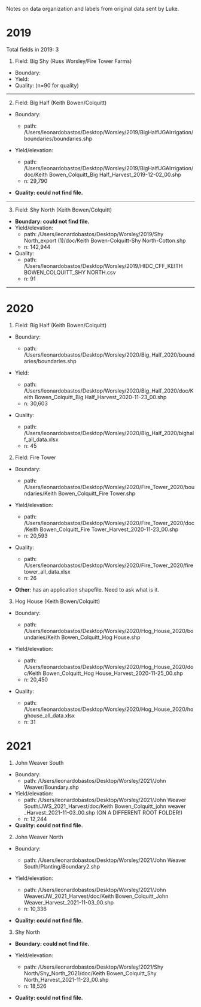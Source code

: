 Notes on data organization and labels from original data sent by Luke.  

# 2019  
Total fields in 2019: 3    

1. Field: Big Shy (Russ Worsley/Fire Tower Farms)  
  - Boundary:  
  - Yield:  
  - Quality: (n=90 for quality)  

---
        
2. Field:  Big Half (Keith Bowen/Colquitt)  
  - Boundary:
    - path: /Users/leonardobastos/Desktop/Worsley/2019/BigHalfUGAIrrigation/boundaries/boundaries.shp  
    
  - Yield/elevation: 
    - path: /Users/leonardobastos/Desktop/Worsley/2019/BigHalfUGAIrrigation/doc/Keith Bowen_Colquitt_Big Half_Harvest_2019-12-02_00.shp  
    - n: 29,790  
    
  - **Quality: could not find file.**  

---

3. Field: Shy North (Keith Bowen/Colquitt)  
  - **Boundary: could not find file.** 
  - Yield/elevation:  
    - path: /Users/leonardobastos/Desktop/Worsley/2019/Shy North_export (1)/doc/Keith Bowen-Colquitt-Shy North-Cotton.shp  
    - n: 142,944
  - Quality:  
    - path: /Users/leonardobastos/Desktop/Worsley/2019/HIDC_CFF_KEITH BOWEN_COLQUITT_SHY NORTH.csv  
    - n: 91  

---

# 2020  

1. Field: Big Half (Keith Bowen/Colquitt)   
  - Boundary:  
    - path: /Users/leonardobastos/Desktop/Worsley/2020/Big_Half_2020/boundaries/boundaries.shp  
    
  - Yield:  
    - path: /Users/leonardobastos/Desktop/Worsley/2020/Big_Half_2020/doc/Keith Bowen_Colquitt_Big Half_Harvest_2020-11-23_00.shp  
    - n: 30,603  
    
  - Quality:  
    - path: /Users/leonardobastos/Desktop/Worsley/2020/Big_Half_2020/bighalf_all_data.xlsx  
    - n: 45  

2. Field: Fire Tower  
  - Boundary:  
    - path: /Users/leonardobastos/Desktop/Worsley/2020/Fire_Tower_2020/boundaries/Keith Bowen_Colquitt_Fire Tower.shp  
    
  - Yield/elevation:  
    - path: /Users/leonardobastos/Desktop/Worsley/2020/Fire_Tower_2020/doc/Keith Bowen_Colquitt_Fire Tower_Harvest_2020-11-23_00.shp  
    - n: 20,593  
    
  - Quality:  
    - path: /Users/leonardobastos/Desktop/Worsley/2020/Fire_Tower_2020/firetower_all_data.xlsx  
    - n: 26  
    
  - **Other**: has an application shapefile. Need to ask what is it.

3. Hog House (Keith Bowen/Colquitt)    
  - Boundary:  
    - path: /Users/leonardobastos/Desktop/Worsley/2020/Hog_House_2020/boundaries/Keith Bowen_Colquitt_Hog House.shp  
    
  - Yield/elevation:  
    - path: /Users/leonardobastos/Desktop/Worsley/2020/Hog_House_2020/doc/Keith Bowen_Colquitt_Hog House_Harvest_2020-11-25_00.shp  
    - n: 20,450  
    
  - Quality:  
    - path: /Users/leonardobastos/Desktop/Worsley/2020/Hog_House_2020/hoghouse_all_data.xlsx  
    - n: 31  
    
# 2021  
1. John Weaver South    
  - Boundary:  
    - path: /Users/leonardobastos/Desktop/Worsley/2021/John Weaver/Boundary.shp  
  - Yield/elevation: 
    - path: /Users/leonardobastos/Desktop/Worsley/2021/John Weaver South/JWS_2021_Harvest/doc/Keith Bowen_Colquitt_john weaver _Harvest_2021-11-03_00.shp  (ON A DIFFERENT ROOT FOLDER!)
    - n: 12,244
  - **Quality: could not find file.**  
  
2. John Weaver North  
  - Boundary:  
    - path: /Users/leonardobastos/Desktop/Worsley/2021/John Weaver South/Planting/Boundary2.shp  
    
  - Yield/elevation:  
    - path: /Users/leonardobastos/Desktop/Worsley/2021/John Weaver/JW_2021_Harvest/doc/Keith Bowen_Colquitt_John Weaver_Harvest_2021-11-03_00.shp  
    - n: 10,336  
    
  - **Quality: could not find file.**  
  
3. Shy North  
  - **Boundary: could not find file.**
  - Yield/elevation:  
    - path: /Users/leonardobastos/Desktop/Worsley/2021/Shy North/Shy_North_2021/doc/Keith Bowen_Colquitt_Shy North_Harvest_2021-11-23_00.shp  
    - n: 18,526  
    
  - **Quality: could not find file.**  
  

  
  